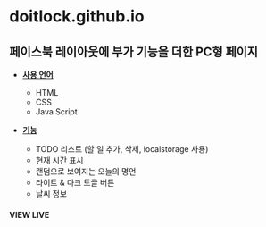 # doitlock.github.io

## 페이스북 레이아웃에 부가 기능을 더한 PC형 페이지

- **<u>사용 언어</u>**
  - HTML
  - CSS
  - Java Script

- **<u>기능</u>**
  - TODO 리스트 (할 일 추가, 삭제, localstorage 사용)
  - 현재 시간 표시
  - 랜덤으로 보여지는 오늘의 명언
  - 라이트 & 다크 토글 버튼
  - 날씨 정보

#### VIEW LIVE 


